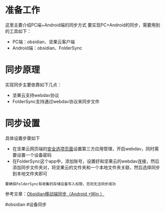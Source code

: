# 准备工作
这里主要介绍PC端+Android端的同步方式
要实现PC+Android的同步，需要用到的工具如下：
- PC端：obsidian、坚果云客户端
- Android端：obsidian、FolderSync
# 同步原理
实现同步主要依靠如下几点：
- 坚果云支持webdav协议
- FolderSync支持通过webdav协议来同步文件
# 同步设置
具体设置步骤如下
- 在坚果云网页端的[安全选项页面](https://www.jianguoyun.com/#/safety)设置第三方应用管理，开启webdav，同时需要设置一个设备密码
- 在FolderSync这个app中，添加账号，设置好和坚果云的webdav连接，然后添加同步文件夹对，将坚果云的文件夹和一个本地文件夹关联，然后选择同步到本地文件夹即可
``` ad-note
要确保FolderSync有收集的存储设备写入权限，否则无法同步成功
```

参考文章：[Obsidian移动端同步（Android +Win ）](https://www.bilibili.com/read/cv13339751)

#obsidian    #设备同步